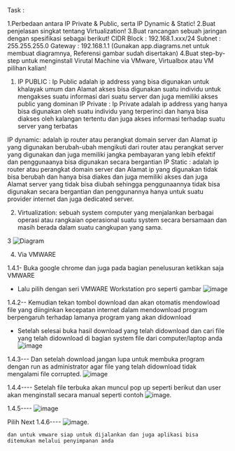Task  :

1.Perbedaan antara IP Private & Public, serta IP Dynamic & Static!
2.Buat penjelasan singkat tentang Virtualization!
3.Buat rancangan sebuah jaringan dengan spesifikasi sebagai berikut!
CIDR Block : 192.168.1.xxx/24
Subnet : 255.255.255.0
Gateway : 192.168.1.1 (Gunakan app.diagrams.net untuk membuat diagramnya, Referensi gambar sudah disertakan)
4.Buat step-by-step untuk menginstall Virutal Machine via VMware, Virtualbox atau VM pilihan kalian!







1.	IP PUBLIC : Ip Public adalah ip address yang bisa digunakan untuk khalayak umum dan Alamat akses bisa digunakan suatu individu untuk mengakses suatu informasi dari suatu server dan juga memiliki akses public yang dominan
IP Private : Ip Private adalah ip address yang hanya bisa digunakan oleh suatu individu yang terperinci dan hanya bisa diakses oleh kalangan tertentu dan juga akses informasi terhadap suatu server yang terbatas 

IP dynamic: adalah ip router atau perangkat domain server dan Alamat ip yang digunakan berubah-ubah mengikuti dari router atau perangkat server yang digunakan dan juga memiliki jangka pembayaran yang lebih efektif dan penggunaanya bisa digunakan secara bergantian
IP Static : adalah ip router atau perangkat domain server dan Alamat ip yang digunakan tidak bisa berubah dan hanya bisa diakes dan juga memiliki akses dan juga Alamat server yang tidak bisa diubah sehingga penggunaannya tidak bisa digunakan secara bergantian dan penggunannya hanya untuk suatu provider internet dan juga dedicated server.

2.	Virtualization: sebuah system computer yang  menjalankan berbagai operasi atau rangkaian operasional suatu system secara bersamaan dan masih berada dalam suatu cangkupan yang sama.

3
![Diagram](https://github.com/devops18-dumbways-yusufihza/Newtorking-and-VM/assets/164095170/cb62aa65-22ef-4da9-b907-99486ed1596f)




4.	Via VMWARE 

1.4.1-	Buka google chrome dan juga pada bagian penelusuran ketikkan saja VMWARE 
-	Lalu pilih dengan seri VMWARE Workstation pro seperti gambar
![image](https://github.com/devops18-dumbways-yusufihza/Newtorking-and-VM/assets/164095170/93caa0ba-8e1e-43cd-926f-712b58f074ea)


1.4.2--	Kemudian tekan tombol download dan akan otomatis mendowload file yang diinginkan kecepatan internet dalam mendownload program berpengaruh terhadap lamanya program yang akan didownload 
-	Setelah selesai buka hasil download yang telah didownload dan cari file yang telah didownload di bagian system file dari computer/laptop anda 
 ![image](https://github.com/devops18-dumbways-yusufihza/Newtorking-and-VM/assets/164095170/e9d4584a-c1a3-491e-a3f4-d2f731d4a027)


1.4.3---	Dan setelah download jangan lupa untuk membuka program dengan run as administrator agar file yang telah didownload tidak mengalami file corrupted.
 	![image](https://github.com/devops18-dumbways-yusufihza/Newtorking-and-VM/assets/164095170/3099170b-00e2-4b17-9b44-72f61b7c6b4a)


1.4.4----	Setelah file terbuka akan muncul pop up seperti berikut dan user akan menginstall secara manual seperti contoh
 	![image](https://github.com/devops18-dumbways-yusufihza/Newtorking-and-VM/assets/164095170/8b5c20e4-4b32-4e09-9893-d0f0686e2703).

1.4.5----
![image](https://github.com/devops18-dumbways-yusufihza/Newtorking-and-VM/assets/164095170/d45e0cb1-56c5-400b-b3cc-6474e201bc3d)

Pilih Next
1.4.6----
 	![image](https://github.com/devops18-dumbways-yusufihza/Newtorking-and-VM/assets/164095170/578ee894-5e08-4eff-93c2-2e2d19c250e9).

 	dan untuk vmware siap untuk dijalankan dan juga aplikasi bisa ditemukan melalui penyimpanan anda



